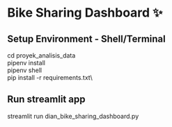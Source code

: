 # Bike Sharing Dashboard ✨
## Setup Environment - Shell/Terminal
cd proyek_analisis_data\
pipenv install\
pipenv shell\
pip install -r requirements.txt\

## Run streamlit app
streamlit run dian_bike_sharing_dashboard.py
